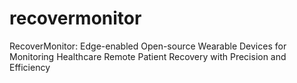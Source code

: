 # recovermonitor
RecoverMonitor: Edge-enabled Open-source Wearable Devices for Monitoring Healthcare Remote Patient Recovery with Precision and Efficiency
